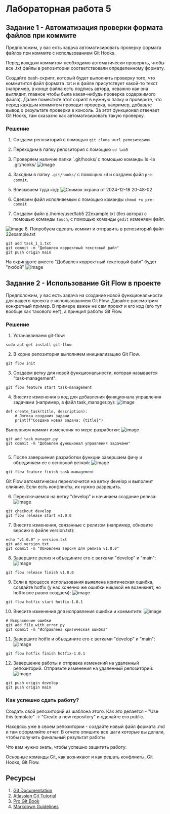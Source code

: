 # Лабораторная работа 5
## Задание 1 - Автоматизация проверки формата файлов при коммите

Предположим, у вас есть задача автоматизировать проверку формата файлов при коммите с использованием Git Hooks.

  Перед каждым коммитом необходимо автоматически проверять, чтобы все .txt файлы в репозитории соответствовали определенному формату.

  Создайте bash-скрипт, который будет выполнять проверку того, что коммитится файл формата .txt и в файле присутствует какой-то текст (например, в конце файла есть подпись автора, неважно как она выглядит, главное чтобы была какая-нибудь проверка содержимого файла). Далее поместите этот скрипт в нужную папку и проверьте, что перед каждым коммитом проходит проверка, например, добавьте вывод о результате проверки в консоль. За этот функционал отвечает Git Hooks, там сказазно как автоматизировать такую проверку.

### Решение 
1. Создаем репозиторий с помощью `git clone <url репозитория>` 
2.  Переходим в папку репозитория с помощью `cd lab5`
3.  Проверяем наличие папки `.git/hooks/ с помощью команды ls -la .git/hooks/ ![image](https://github.com/user-attachments/assets/82323e88-19ba-4936-9317-49d57e5c31a7) 

4.  Заходим в папку `.git/hooks/` с помощью `cd` и создаем файл `pre-commit`.
5.  Вписываем туда код: ![Снимок экрана от 2024-12-18 20-48-02](https://github.com/user-attachments/assets/4075d760-681a-47db-88e8-a6c479052cdd) 
6. Сделаем файл исполняемым с помощью команды `chmod +x pre-commit`

7.  Создаем файл в /home/user/lab5 22example.txt (без автора) с помощью команды `touch`, с помощью команды `gedit` изменяем файл. 

![image](https://github.com/user-attachments/assets/6432f7ce-81ce-4afc-9651-80ce0886693a) 
8. Попробуем сделать коммит и отправить в репозиторий файл 22example.txt 
```
git add task_1_1.txt
git commit -m "Добавлен корректный текстовый файл"
git push origin main
```
На скриншоте вместо "Добавлен корректный текстовый файл" будет "любой" 
![image](https://github.com/user-attachments/assets/f8cbe4f7-5f07-4adb-8885-964e36128378)



## Задание 2 - Использование Git Flow в проекте
 
Предположим, у вас есть задача на создание новой функциональности для вашего проекта с использованием Git Flow. Давайте рассмотрим конкретный пример. В примере важен не сам проект и его код (его тут вообще как такового нет), а принцип работы Git Flow.

### Решение 
1. Устанавливаем git-flow: 

```
sudo apt-get install git-flow
```

2. В корне репозитория выполняем инициализацию Git Flow.

```
git flow init
```

3. Создаем ветку для новой функциональности, которая называется "task-management":

```
git flow feature start task-management
```

4. Внесите изменения в код для добавления функционала управления задачами (например, в файл task_manager.py): ![image](https://github.com/user-attachments/assets/e9899b27-6706-4fee-8ee4-12ab2d847fa6) 


```
def create_task(title, description):
    # Логика создания задачи
    print(f"Создана новая задача: {title}")
```

Выполняем коммит изменения по мере разработки: ![image](https://github.com/user-attachments/assets/f301b80e-7c52-45ef-97ac-d8f48bc7ba7a) 


```
git add task_manager.py
git commit -m "Добавлен функционал управления задачами"


```

5. После завершения разработки функции завершаем фичу и объединяем ее с основной веткой: ![image](https://github.com/user-attachments/assets/b18799a2-4aff-43c7-b62a-4fdb0dd48da3) 


```
git flow feature finish task-management

```

Git Flow автоматически переключится на ветку develop и выполнит слияние. Если есть конфликты, их нужно разрешить.

6. Переключаемся на ветку "develop" и начинаем создание релиза: ![image](https://github.com/user-attachments/assets/8693fb63-4cef-4f74-98da-60c1e2f71d37) 


```
git checkout develop
git flow release start v1.0.0
```

7. Внесите изменения, связанные с релизом (например, обновите версию в файле version.txt):

```
echo "v1.0.0" > version.txt
git add version.txt
git commit -m "Обновлена версия для релиза v1.0.0"

```

8. Завершите релиз и объедините его с ветками "develop" и "main": ![image](https://github.com/user-attachments/assets/8abd8c7c-ce43-4d95-98f3-c182e9616acc) 


```
git flow release finish v1.0.0
```

9. Если в процессе использования выявлена критическая ошибка, создайте hotfix (у нас конечно же ошибки никакой не возникнет, но hotfix все равно создаем): ![image](https://github.com/user-attachments/assets/8b2c42b8-b983-443c-b9f8-a53a6e11f17f) 


```
git flow hotfix start hotfix-1.0.1
```

10. Внесите изменения для исправления ошибки и коммитите: ![image](https://github.com/user-attachments/assets/3f367967-cd35-4300-b738-0e3ba82df333) 


```
# Исправление ошибки
git add file_with_error.py
git commit -m "Исправлена критическая ошибка"
```

11. Завершите hotfix и объедините его с ветками "develop" и "main": ![image](https://github.com/user-attachments/assets/2a053ce7-3f46-4780-b6bf-6bd2d7412562) 


```
git flow hotfix finish hotfix-1.0.1
```

12. Завершение работы и отправка изменений на удаленный репозиторий. Отправьте изменения на удаленный репозиторий: ![image](https://github.com/user-attachments/assets/5a625646-ec16-4ec9-9203-34fc3bff60cf) 


```
git push origin develop
git push origin main

```
### Как успешно сдать работу?

Создать свой репозиторий из шаблона этого. Как это делается - "Use this template" -> "Create a new repository" и сделайте его public. 

Находясь уже в своем репозитории - создайте новый файл формата .md и там оформляйте отчет. В отчете опишите все шаги которые вы делали, чтобы получить финальный результат работы.

Что вам нужно знать, чтобы успешно защитить работу:

Основные команды Git, как возникают и как решать конфликты, Git Hooks, Git Flow. 

## Ресурсы

1. [Git Documentation](https://git-scm.com/doc)
2. [Atlassian Git Tutorial](https://www.atlassian.com/git/tutorials)
3. [Pro Git Book](https://git-scm.com/book/en/v2)
4. [Markdown Guidelines](https://docs.github.com/ru/get-started/writing-on-github/getting-started-with-writing-and-formatting-on-github/basic-writing-and-formatting-syntax)
